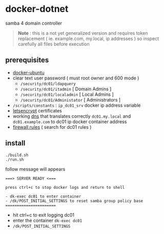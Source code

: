 # docker-dotnet

samba 4 domain controller

> **Note** : this is a not yet generalized version and requires token replacement ( ie. example.com, my.local, ip addresses ) so inspect carefully all files before execution

## prerequisites

- [docker-ubuntu](https://github.com/devel0/docker-ubuntu)
- clear text user password ( must root owner and 600 mode )
  - `/security/dc01/ldapquery`
  - `/security/dc01/itadmin` [ Domain Admins ]
  - `/security/dc01/localadmin` [ Local Admins ]
  - `/security/dc01/Administator` [ Administrators ]
- `/scripts/constants` : `ip_dc01_srv` docker ip address variable
- [letsencrypt](https://letsencrypt.org/) certificates
- working [dns](https://github.com/devel0/docker-dns-rpz) that translates correctly `dc01.my.local` and `dc01.example.com` to dc01 ip docker container address
- [firewall rules](https://github.com/devel0/linux-scripts-utils/blob/master/fw.sh) ( search for dc01 rules )

## install

```
./build.sh
./run.sh
```

follow message will appears

```
===> SERVER READY <===

press ctrl+c to stop docker logs and return to shell

- dk-exec dc01 to enter container
- /dk/POST_INITIAL_SETTINGS to reset samba group policy base
======================
```

- hit ctrl+c to exit logging dc01
- enter the container `dk-exec dc01`
- `/dk/POST_INITIAL_SETTINGS`
